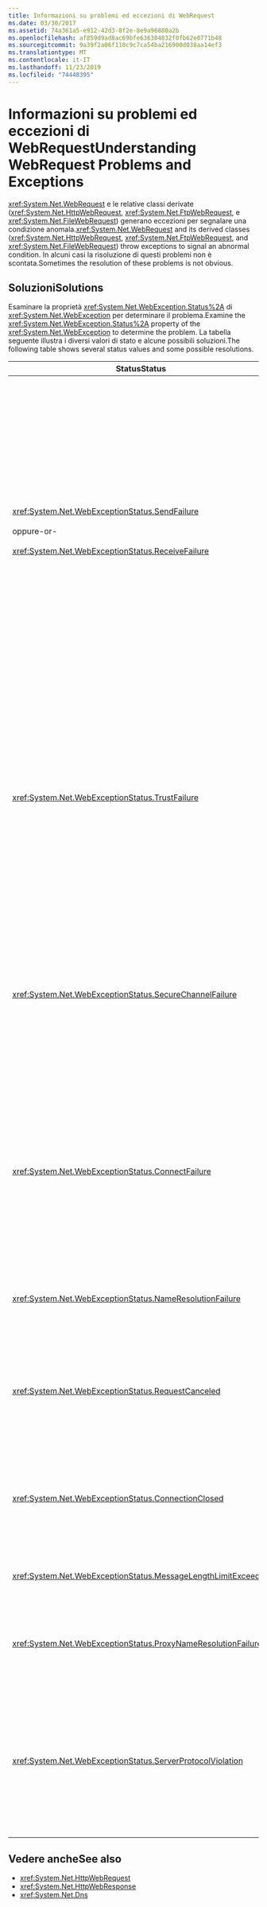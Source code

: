 ```yaml
---
title: Informazioni su problemi ed eccezioni di WebRequest
ms.date: 03/30/2017
ms.assetid: 74a361a5-e912-42d3-8f2e-8e9a96880a2b
ms.openlocfilehash: af859d9ad8ac69bfe636384832f0fb62e0771b48
ms.sourcegitcommit: 9a39f2a06f110c9c7ca54ba216900d038aa14ef3
ms.translationtype: MT
ms.contentlocale: it-IT
ms.lasthandoff: 11/23/2019
ms.locfileid: "74448395"
---
```

# <a name="understanding-webrequest-problems-and-exceptions"></a><span data-ttu-id="874c2-102">Informazioni su problemi ed eccezioni di WebRequest</span><span class="sxs-lookup"><span data-stu-id="874c2-102">Understanding WebRequest Problems and Exceptions</span></span>
<span data-ttu-id="874c2-103"><xref:System.Net.WebRequest> e le relative classi derivate (<xref:System.Net.HttpWebRequest>, <xref:System.Net.FtpWebRequest>, e <xref:System.Net.FileWebRequest>) generano eccezioni per segnalare una condizione anomala.</span><span class="sxs-lookup"><span data-stu-id="874c2-103"><xref:System.Net.WebRequest> and its derived classes (<xref:System.Net.HttpWebRequest>, <xref:System.Net.FtpWebRequest>, and <xref:System.Net.FileWebRequest>) throw exceptions to signal an abnormal condition.</span></span> <span data-ttu-id="874c2-104">In alcuni casi la risoluzione di questi problemi non è scontata.</span><span class="sxs-lookup"><span data-stu-id="874c2-104">Sometimes the resolution of these problems is not obvious.</span></span>  
  
## <a name="solutions"></a><span data-ttu-id="874c2-105">Soluzioni</span><span class="sxs-lookup"><span data-stu-id="874c2-105">Solutions</span></span>  
 <span data-ttu-id="874c2-106">Esaminare la proprietà <xref:System.Net.WebException.Status%2A> di <xref:System.Net.WebException> per determinare il problema.</span><span class="sxs-lookup"><span data-stu-id="874c2-106">Examine the <xref:System.Net.WebException.Status%2A> property of the <xref:System.Net.WebException> to determine the problem.</span></span> <span data-ttu-id="874c2-107">La tabella seguente illustra i diversi valori di stato e alcune possibili soluzioni.</span><span class="sxs-lookup"><span data-stu-id="874c2-107">The following table shows several status values and some possible resolutions.</span></span>  
  
|<span data-ttu-id="874c2-108">Status</span><span class="sxs-lookup"><span data-stu-id="874c2-108">Status</span></span>|<span data-ttu-id="874c2-109">Dettagli</span><span class="sxs-lookup"><span data-stu-id="874c2-109">Details</span></span>|<span data-ttu-id="874c2-110">Soluzione</span><span class="sxs-lookup"><span data-stu-id="874c2-110">Solution</span></span>|  
|------------|-------------|--------------|  
|<xref:System.Net.WebExceptionStatus.SendFailure><br /><br /> <span data-ttu-id="874c2-111">oppure</span><span class="sxs-lookup"><span data-stu-id="874c2-111">-or-</span></span><br /><br /> <xref:System.Net.WebExceptionStatus.ReceiveFailure>|<span data-ttu-id="874c2-112">Si è verificato un problema con il socket sottostante.</span><span class="sxs-lookup"><span data-stu-id="874c2-112">There is a problem with the underlying socket.</span></span> <span data-ttu-id="874c2-113">La connessione potrebbe essere stata reimpostata.</span><span class="sxs-lookup"><span data-stu-id="874c2-113">The connection may have been reset.</span></span>|<span data-ttu-id="874c2-114">Riconnettersi e inviare nuovamente la richiesta.</span><span class="sxs-lookup"><span data-stu-id="874c2-114">Reconnect and resend the request.</span></span><br /><br /> <span data-ttu-id="874c2-115">Verificare che sia installato il Service Pack più recente.</span><span class="sxs-lookup"><span data-stu-id="874c2-115">Make sure the latest service pack is installed.</span></span><br /><br /> <span data-ttu-id="874c2-116">Aumentare il valore della proprietà <xref:System.Net.ServicePointManager.MaxServicePointIdleTime%2A?displayProperty=nameWithType>.</span><span class="sxs-lookup"><span data-stu-id="874c2-116">Increase the value of the <xref:System.Net.ServicePointManager.MaxServicePointIdleTime%2A?displayProperty=nameWithType> property.</span></span><br /><br /> <span data-ttu-id="874c2-117">Impostare <xref:System.Net.HttpWebRequest.KeepAlive%2A?displayProperty=nameWithType> su `false`.</span><span class="sxs-lookup"><span data-stu-id="874c2-117">Set <xref:System.Net.HttpWebRequest.KeepAlive%2A?displayProperty=nameWithType> to `false`.</span></span><br /><br /> <span data-ttu-id="874c2-118">Aumentare il numero massimo di connessioni con la proprietà <xref:System.Net.ServicePointManager.DefaultConnectionLimit%2A>.</span><span class="sxs-lookup"><span data-stu-id="874c2-118">Increase the number of maximum connections with the <xref:System.Net.ServicePointManager.DefaultConnectionLimit%2A> property.</span></span><br /><br /> <span data-ttu-id="874c2-119">Controllare la configurazione del proxy.</span><span class="sxs-lookup"><span data-stu-id="874c2-119">Check the proxy configuration.</span></span><br /><br /> <span data-ttu-id="874c2-120">Se si usa SSL, verificare che il processo server disponga dell'autorizzazione per accedere all'archivio certificati.</span><span class="sxs-lookup"><span data-stu-id="874c2-120">If using SSL, make sure the server process has permission to access the Certificate store.</span></span><br /><br /> <span data-ttu-id="874c2-121">Per l'invio di una grande quantità di dati, impostare <xref:System.Net.HttpWebRequest.AllowWriteStreamBuffering%2A> su `false`.</span><span class="sxs-lookup"><span data-stu-id="874c2-121">If sending a large amount of data, set <xref:System.Net.HttpWebRequest.AllowWriteStreamBuffering%2A> to `false`.</span></span>|  
|<xref:System.Net.WebExceptionStatus.TrustFailure>|<span data-ttu-id="874c2-122">Impossibile convalidare il certificato del server.</span><span class="sxs-lookup"><span data-stu-id="874c2-122">The server certificate could not be validated.</span></span>|<span data-ttu-id="874c2-123">Provare ad aprire l'URI con Internet Explorer.</span><span class="sxs-lookup"><span data-stu-id="874c2-123">Try to open the URI using Internet Explorer.</span></span> <span data-ttu-id="874c2-124">Risolvere eventuali avvisi di sicurezza visualizzati da Internet Explorer.</span><span class="sxs-lookup"><span data-stu-id="874c2-124">Resolve any Security Alerts displayed by IE.</span></span> <span data-ttu-id="874c2-125">Se non è possibile risolvere l'avviso di sicurezza, è possibile creare una classe dei criteri dei certificati che implementa <xref:System.Net.ICertificatePolicy> che restituisce `true` e passarla a <xref:System.Net.ServicePointManager.CertificatePolicy%2A>.</span><span class="sxs-lookup"><span data-stu-id="874c2-125">If you cannot resolve the security alert, then you can create a certificate policy class that implements <xref:System.Net.ICertificatePolicy> that returns `true`, and pass it to <xref:System.Net.ServicePointManager.CertificatePolicy%2A>.</span></span><br /><br /> <span data-ttu-id="874c2-126">Vedere <https://support.microsoft.com/?id=823177>.</span><span class="sxs-lookup"><span data-stu-id="874c2-126">Refer to <https://support.microsoft.com/?id=823177>.</span></span><br /><br /> <span data-ttu-id="874c2-127">Assicurarsi che il certificato dell'Autorità di certificazione che ha firmato il certificato del server venga aggiunto all'elenco delle autorità di certificazione attendibili in Internet Explorer.</span><span class="sxs-lookup"><span data-stu-id="874c2-127">Make sure that the certificate of the Certificate Authority that signed the server certificate is added to the Trusted Certificate Authority list in Internet Explorer.</span></span><br /><br /> <span data-ttu-id="874c2-128">Assicurarsi che il nome host nell'URL corrisponda al nome comune nel certificato del server.</span><span class="sxs-lookup"><span data-stu-id="874c2-128">Make sure that the host name in the URL matches the common name on the server certificate.</span></span>|  
|<xref:System.Net.WebExceptionStatus.SecureChannelFailure>|<span data-ttu-id="874c2-129">Si è verificato un errore nella transazione SSL o è presente un problema con il certificato.</span><span class="sxs-lookup"><span data-stu-id="874c2-129">An error occurred in the SSL transaction, or there is a certificate problem.</span></span>|<span data-ttu-id="874c2-130">.NET Framework versione 1.1 supporta solo SSL versione 3.0.</span><span class="sxs-lookup"><span data-stu-id="874c2-130">The .NET Framework version 1.1 only supports SSL version 3.0.</span></span> <span data-ttu-id="874c2-131">Se il server usa solo TLS versione 1.0 o SSL versione 2.0, viene generata l'eccezione.</span><span class="sxs-lookup"><span data-stu-id="874c2-131">If the server is using only TLS version 1.0 or SSL version 2.0, the exception is thrown.</span></span> <span data-ttu-id="874c2-132">Eseguire l'aggiornamento a .NET Framework versione 2.0 e impostare <xref:System.Net.ServicePointManager.SecurityProtocol%2A> in modo che corrisponda al server.</span><span class="sxs-lookup"><span data-stu-id="874c2-132">Upgrade to .NET Framework version 2.0, and set <xref:System.Net.ServicePointManager.SecurityProtocol%2A> to match the server.</span></span><br /><br /> <span data-ttu-id="874c2-133">Il certificato client è stato firmato da un'Autorità di certificazione (CA) non attendibile per il server.</span><span class="sxs-lookup"><span data-stu-id="874c2-133">The client certificate was signed by a Certificate Authority (CA) that the server does not trust.</span></span> <span data-ttu-id="874c2-134">Installare il certificato della CA nel server.</span><span class="sxs-lookup"><span data-stu-id="874c2-134">Install the CA's certificate on the server.</span></span> <span data-ttu-id="874c2-135">Vedere <https://support.microsoft.com/?id=332077>.</span><span class="sxs-lookup"><span data-stu-id="874c2-135">See <https://support.microsoft.com/?id=332077>.</span></span><br /><br /> <span data-ttu-id="874c2-136">Assicurarsi di avere installato il Service Pack più recente.</span><span class="sxs-lookup"><span data-stu-id="874c2-136">Make sure you have the latest service pack installed.</span></span>|  
|<xref:System.Net.WebExceptionStatus.ConnectFailure>|<span data-ttu-id="874c2-137">Connessione non riuscita.</span><span class="sxs-lookup"><span data-stu-id="874c2-137">The connection failed.</span></span>|<span data-ttu-id="874c2-138">La connessione è bloccata da un firewall o proxy.</span><span class="sxs-lookup"><span data-stu-id="874c2-138">A firewall or proxy is blocking the connection.</span></span> <span data-ttu-id="874c2-139">Modificare il firewall o proxy per consentire la connessione.</span><span class="sxs-lookup"><span data-stu-id="874c2-139">Modify the firewall or proxy to allow the connection.</span></span><br /><br /> <span data-ttu-id="874c2-140">Impostare in modo esplicito una classe <xref:System.Net.WebProxy> nell'applicazione client chiamando il costruttore <xref:System.Net.WebProxy> (WebServiceProxyClass.Proxy = new WebProxy([http://server:80](http://server/), true)).</span><span class="sxs-lookup"><span data-stu-id="874c2-140">Explicitly designate a <xref:System.Net.WebProxy> in the client application by calling the <xref:System.Net.WebProxy> constructor (WebServiceProxyClass.Proxy = new WebProxy([http://server:80](http://server/), true)).</span></span><br /><br /> <span data-ttu-id="874c2-141">Eseguire Filemon o Regmon per assicurarsi che l'identità del processo di lavoro disponga delle autorizzazioni necessarie per accedere a WSPWSP.dll, HKLM\System\CurrentControlSet\Services\DnsCache o HKLM\System\CurrentControlSet\Services\WinSock2.</span><span class="sxs-lookup"><span data-stu-id="874c2-141">Run Filemon or Regmon to ensure that the worker process identity has the necessary permissions to access WSPWSP.dll, HKLM\System\CurrentControlSet\Services\DnsCache or HKLM\System\CurrentControlSet\Services\WinSock2.</span></span>|  
|<xref:System.Net.WebExceptionStatus.NameResolutionFailure>|<span data-ttu-id="874c2-142">Il servizio DNS (Domain Name Service) non è riuscito a risolvere il nome host.</span><span class="sxs-lookup"><span data-stu-id="874c2-142">The Domain Name Service could not resolve the host name.</span></span>|<span data-ttu-id="874c2-143">Configurare il proxy in modo corretto.</span><span class="sxs-lookup"><span data-stu-id="874c2-143">Configure the proxy correctly.</span></span> <span data-ttu-id="874c2-144">Vedere <https://support.microsoft.com/?id=318140>.</span><span class="sxs-lookup"><span data-stu-id="874c2-144">See <https://support.microsoft.com/?id=318140>.</span></span><br /><br /> <span data-ttu-id="874c2-145">Assicurarsi che il software antivirus installato o il firewall non blocchi la connessione.</span><span class="sxs-lookup"><span data-stu-id="874c2-145">Ensure that any installed anti-virus software or firewall is not blocking the connection.</span></span>|  
|<xref:System.Net.WebExceptionStatus.RequestCanceled>|<span data-ttu-id="874c2-146">È stato chiamato <xref:System.Net.WebRequest.Abort%2A> o si è verificato un errore.</span><span class="sxs-lookup"><span data-stu-id="874c2-146"><xref:System.Net.WebRequest.Abort%2A> was called, or an error occurred.</span></span>|<span data-ttu-id="874c2-147">Questo problema potrebbe essere causato da un carico eccessivo sul client o sul server.</span><span class="sxs-lookup"><span data-stu-id="874c2-147">This problem might be caused by a heavy load on the client or server.</span></span> <span data-ttu-id="874c2-148">Ridurre il carico.</span><span class="sxs-lookup"><span data-stu-id="874c2-148">Reduce the load.</span></span><br /><br /> <span data-ttu-id="874c2-149">Aumentare l'impostazione <xref:System.Net.ServicePointManager.DefaultConnectionLimit%2A>.</span><span class="sxs-lookup"><span data-stu-id="874c2-149">Increase the <xref:System.Net.ServicePointManager.DefaultConnectionLimit%2A> setting.</span></span><br /><br /> <span data-ttu-id="874c2-150">Vedere <https://support.microsoft.com/?id=821268> per modificare le impostazioni delle prestazioni del servizio Web.</span><span class="sxs-lookup"><span data-stu-id="874c2-150">See <https://support.microsoft.com/?id=821268> to modify Web service performance settings.</span></span>|  
|<xref:System.Net.WebExceptionStatus.ConnectionClosed>|<span data-ttu-id="874c2-151">L'applicazione ha tentato di scrivere in un socket già chiuso.</span><span class="sxs-lookup"><span data-stu-id="874c2-151">The application attempted to write to a socket that has already been closed.</span></span>|<span data-ttu-id="874c2-152">Il client o il server è sovraccarico.</span><span class="sxs-lookup"><span data-stu-id="874c2-152">The client or server is overloaded.</span></span> <span data-ttu-id="874c2-153">Ridurre il carico.</span><span class="sxs-lookup"><span data-stu-id="874c2-153">Reduce the load.</span></span><br /><br /> <span data-ttu-id="874c2-154">Aumentare l'impostazione <xref:System.Net.ServicePointManager.DefaultConnectionLimit%2A>.</span><span class="sxs-lookup"><span data-stu-id="874c2-154">Increase the <xref:System.Net.ServicePointManager.DefaultConnectionLimit%2A> setting.</span></span><br /><br /> <span data-ttu-id="874c2-155">Vedere <https://support.microsoft.com/?id=821268> per modificare le impostazioni delle prestazioni del servizio Web.</span><span class="sxs-lookup"><span data-stu-id="874c2-155">See <https://support.microsoft.com/?id=821268> to modify Web service performance settings.</span></span>|  
|<xref:System.Net.WebExceptionStatus.MessageLengthLimitExceeded>|<span data-ttu-id="874c2-156">È stato superato il limite impostato (<xref:System.Net.HttpWebRequest.MaximumResponseHeadersLength%2A>) per la lunghezza del messaggio.</span><span class="sxs-lookup"><span data-stu-id="874c2-156">The limit set (<xref:System.Net.HttpWebRequest.MaximumResponseHeadersLength%2A>) on the message length was exceeded.</span></span>|<span data-ttu-id="874c2-157">Aumentare il valore della proprietà <xref:System.Net.HttpWebRequest.MaximumResponseHeadersLength%2A>.</span><span class="sxs-lookup"><span data-stu-id="874c2-157">Increase the value of the <xref:System.Net.HttpWebRequest.MaximumResponseHeadersLength%2A> property.</span></span>|  
|<xref:System.Net.WebExceptionStatus.ProxyNameResolutionFailure>|<span data-ttu-id="874c2-158">Il servizio DNS (Domain Name Service) non è riuscito a risolvere il nome host del proxy.</span><span class="sxs-lookup"><span data-stu-id="874c2-158">The Domain Name Service could not resolve the proxy host name.</span></span>|<span data-ttu-id="874c2-159">Configurare il proxy in modo corretto.</span><span class="sxs-lookup"><span data-stu-id="874c2-159">Configure the proxy correctly.</span></span> <span data-ttu-id="874c2-160">Vedere <https://support.microsoft.com/?id=318140>.</span><span class="sxs-lookup"><span data-stu-id="874c2-160">See <https://support.microsoft.com/?id=318140>.</span></span><br /><br /> <span data-ttu-id="874c2-161">Forzare <xref:System.Net.HttpWebRequest> a non usare alcun proxy impostando la proprietà <xref:System.Net.HttpWebRequest.Proxy%2A> su `null`.</span><span class="sxs-lookup"><span data-stu-id="874c2-161">Force <xref:System.Net.HttpWebRequest> to use no proxy by setting the <xref:System.Net.HttpWebRequest.Proxy%2A> property to `null`.</span></span>|  
|<xref:System.Net.WebExceptionStatus.ServerProtocolViolation>|<span data-ttu-id="874c2-162">La risposta dal server non è una risposta HTTP valida.</span><span class="sxs-lookup"><span data-stu-id="874c2-162">The response from the server is not a valid HTTP response.</span></span> <span data-ttu-id="874c2-163">Questo problema si verifica quando .NET Framework rileva che la risposta del server non è conforme alla specifica RFC per HTTP 1.1.</span><span class="sxs-lookup"><span data-stu-id="874c2-163">This problem occurs when the .NET Framework detects that the server response does not comply with HTTP 1.1 RFC.</span></span> <span data-ttu-id="874c2-164">Questo problema può verificarsi quando la risposta contiene intestazioni non corrette o delimitatori dell'intestazione non corretti. Il documento RFC 2616 definisce HTTP 1.1 e il formato valido per la risposta dal server.</span><span class="sxs-lookup"><span data-stu-id="874c2-164">This problem may occur when the response contains incorrect headers or incorrect header delimiters.RFC 2616 defines HTTP 1.1 and the valid format for the response from the server.</span></span> <span data-ttu-id="874c2-165">Per altre informazioni, vedere il documento [RFC 2616 - Hypertext Transfer Protocol - HTTP/1.1](https://tools.ietf.org/html/rfc2616) nel sito Web [Internet Engineering Task Force (IETF)](https://www.ietf.org/).</span><span class="sxs-lookup"><span data-stu-id="874c2-165">For more information, see [RFC 2616 - Hypertext Transfer Protocol -- HTTP/1.1](https://tools.ietf.org/html/rfc2616) at [Internet Engineering Task Force (IETF)](https://www.ietf.org/) website.</span></span>|<span data-ttu-id="874c2-166">Ottenere una traccia di rete della transazione ed esaminare le intestazioni nella risposta.</span><span class="sxs-lookup"><span data-stu-id="874c2-166">Get a network trace of the transaction and examine the headers in the response.</span></span><br /><br /> <span data-ttu-id="874c2-167">Se l'applicazione richiede la risposta del server senza analisi (potrebbe rappresentare un problema per la sicurezza), impostare `useUnsafeHeaderParsing` su `true` nel file di configurazione.</span><span class="sxs-lookup"><span data-stu-id="874c2-167">If your application requires the server response without parsing (this could be a security issue), set `useUnsafeHeaderParsing` to `true` in the configuration file.</span></span> <span data-ttu-id="874c2-168">Vedere [Elemento \<httpWebRequest> (impostazioni di rete)](../configure-apps/file-schema/network/httpwebrequest-element-network-settings.md).</span><span class="sxs-lookup"><span data-stu-id="874c2-168">See [\<httpWebRequest> Element (Network Settings)](../configure-apps/file-schema/network/httpwebrequest-element-network-settings.md).</span></span>|  
  
## <a name="see-also"></a><span data-ttu-id="874c2-169">Vedere anche</span><span class="sxs-lookup"><span data-stu-id="874c2-169">See also</span></span>

- <xref:System.Net.HttpWebRequest>
- <xref:System.Net.HttpWebResponse>
- <xref:System.Net.Dns>
